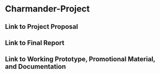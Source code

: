 # Charmander-Project

## Link to Project Proposal
## Link to Final Report
## Link to Working Prototype, Promotional Material, and Documentation
